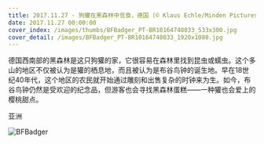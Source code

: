 ```yaml
---
title: 2017.11.27 - 狗獾在黑森林中觅食，德国 (© Klaus Echle/Minden Pictures)
date: 2017.11.27 00:00:00
cover_index: /images/thumbs/BFBadger_PT-BR10164748033_533x300.jpg
cover_detail: /images/BFBadger_PT-BR10164748033_1920x1080.jpg
---
```


德国西南部的黑森林是这只狗獾的家，它很容易在森林里找到昆虫或蠕虫。这个多山的地区不仅被认为是獾的栖息地，而且被认为是布谷鸟钟的诞生地。早在18世纪40年代，这个地区的农民就开始通过雕刻和出售复杂的时钟来为生。如今，布谷鸟钟仍然是受欢迎的纪念品，但游客也会寻找黑森林蛋糕——一种獾也会爱上的樱桃甜点。

亚洲

![BFBadger](/images/BFBadger_PT-BR10164748033_1920x1080.jpg)
